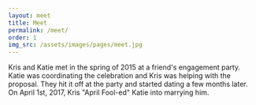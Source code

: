 ```yaml
---
layout: meet
title: Meet
permalink: /meet/
order: 1
img_src: /assets/images/pages/meet.jpg
---
```


Kris and Katie met in the spring of 2015 at a friend's engagement party. 
Katie was coordinating the celebration and Kris was helping with the proposal. 
They hit it off at the party and started dating a few months later.
On April 1st, 2017, Kris "April Fool-ed" Katie into marrying him.


